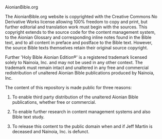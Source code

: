AionianBible.org

The AionianBible.org website is copyrighted with the Creative Commons No Derivative Works license
allowing 100% freedom to copy and print, but further editorial and translation work must begin with
the sources.  This copyright extends to the source code for the content management system, to the
Aionian Glossary and corresponding inline notes found in the Bible text, and to all content in preface
and postface to the Bible text.  However, the source Bible texts themselves retain their original
source copyright.

Further 'Holy Bible Aionian Edition®' is a registered trademark licensed solely to Nainoia, Inc. and
may not be used in any other context.  The trademark must remain intact and unaltered in any free and
commercial redistribution of unaltered Aionian Bible publications produced by Nainoia, Inc.

The content of this repository is made public for three reasons:

1. To enable third party distribution of the unaltered Aionian Bible publications, whether free or commercial.

2. To enable further research in content management systems and also Bible text study.

3. To release this content to the public domain when and if Jeff Martin is deceased and Nainoia, Inc. is defunct.